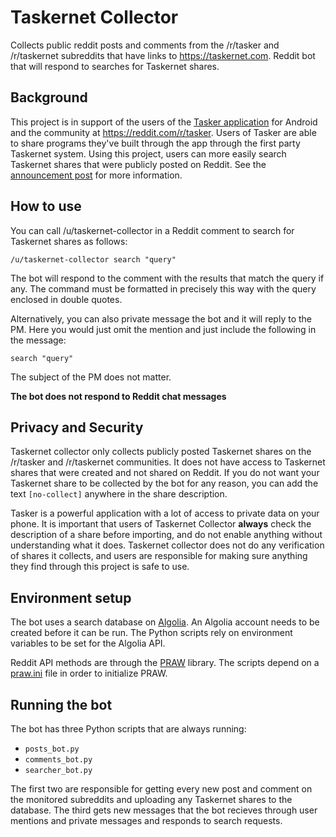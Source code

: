 # Taskernet Collector

Collects public reddit posts and comments from the /r/tasker and /r/taskernet subreddits that have links to https://taskernet.com. Reddit bot that will respond to searches for Taskernet shares.

## Background

This project is in support of the users of the [Tasker application](https://play.google.com/store/apps/details?id=net.dinglisch.android.taskerm) for Android and the community at https://reddit.com/r/tasker. Users of Tasker are able to share programs they've built through the app through the first party Taskernet system. Using this project, users can more easily search Taskernet shares that were publicly posted on Reddit. See the [announcement post](https://www.reddit.com/r/tasker/comments/gic906/introducing_utaskernetcollector_a_bot_that_will/) for more information.

## How to use

You can call /u/taskernet-collector in a Reddit comment to search for Taskernet shares as follows:

```
/u/taskernet-collector search "query"
```

The bot will respond to the comment with the results that match the query if any. The command must be formatted in precisely this way with the query enclosed in double quotes.

Alternatively, you can also private message the bot and it will reply to the PM. Here you would just omit the mention and just include the following in the message:

```
search "query"
```

The subject of the PM does not matter.

**The bot does not respond to Reddit chat messages**

## Privacy and Security

Taskernet collector only collects publicly posted Taskernet shares on the /r/tasker and /r/taskernet communities. It does not have access to Taskernet shares that were created and not shared on Reddit. If you do not want your Taskernet share to be collected by the bot for any reason, you can add the text `[no-collect]` anywhere in the share description.

Tasker is a powerful application with a lot of access to private data on your phone. It is important that users of Taskernet Collector **always** check the description of a share before importing, and do not enable anything without understanding what it does. Taskernet collector does not do any verification of shares it collects, and users are responsible for making sure anything they find through this project is safe to use.

## Environment setup

The bot uses a search database on [Algolia](https://www.algolia.com). An Algolia account needs to be created before it can be run. The Python scripts rely on environment variables to be set for the Algolia API.

Reddit API methods are through the [PRAW](https://github.com/praw-dev/praw) library. The scripts depend on a [praw.ini](https://praw.readthedocs.io/en/latest/getting_started/configuration/prawini.html) file in order to initialize PRAW.

## Running the bot

The bot has three Python scripts that are always running:

* `posts_bot.py`
* `comments_bot.py`
* `searcher_bot.py`

The first two are responsible for getting every new post and comment on the monitored subreddits and uploading any Taskernet shares to the database. The third gets new messages that the bot recieves through user mentions and private messages and responds to search requests.